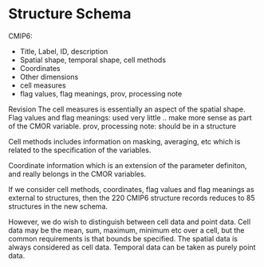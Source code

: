 # Structure Schema

CMIP6: 

* Title, Label, ID, description
* Spatial shape, temporal shape, cell methods
* Coordinates
* Other dimensions
* cell measures
* flag values, flag meanings, prov, processing note

Revision
The cell measures is essentially an aspect of the spatial shape. 
Flag values and flag meanings: used very little .. make more sense as part of the CMOR variable.
prov, processing note: should be in a structure

Cell methods includes information on masking, averaging, etc which is related to the specification of the variables. 

Coordinate information which is an extension of the parameter definiton, and really belongs in the CMOR variables. 

If we consider cell methods, coordinates, flag values and flag meanings as external to structures, then the 220 CMIP6 structure records reduces to 85 structures in the new schema.

However, we do wish to distinguish between cell data and point data. Cell data may be the mean, sum, maximum, minimum etc over a cell, but the common requirements is that bounds be specified. The spatial data is always considered as cell data. Temporal data can be taken as purely point data.



